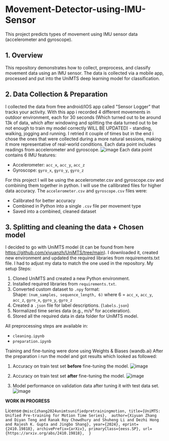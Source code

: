 # Movement-Detector-using-IMU-Sensor
This project predicts types of movement using IMU sensor data (accelerometer and gyroscope).

## 1. Overview
This repository demonstrates how to collect, preprocess, and classify movement data using an IMU sensor. The data is collected via a mobile app, processed and put into the UniMTS deep learning model for classification.

## 2. Data Collection & Preparation
I collected the data from free android/IOS app called "Sensor Logger" that tracks your activity. With this app i recorded 4 different movements in outdoor environment, each for 30 seconds (Which turned out to be around 13k of data, which after windowing and splitting the data turned out to be not enough to train my model correctly WILL BE UPDATED) - standing, walking, jogging and running. I retried it couple of times but in the end i chose the ones that were collected during a more natural sessions, making it more representative of real-world conditions.
Each data point includes readings from accelerometer and gyroscope.
![image](https://github.com/user-attachments/assets/29eadee0-1518-4a28-a6f1-afee65f6ff6b)
Each data point contains 6 IMU features:
- Accelerometer: `acc_x`, `acc_y`, `acc_z`
- Gyroscope: `gyro_x`, `gyro_y`, `gyro_z`

  
For this project I will be using the accelerometer.csv and gyroscope.csv and combining them together in python. I will use the callibrated files for higher data accuracy. 
The `accelerometer.csv` and `gyroscope.csv` files were:
- Calibrated for better accuracy
- Combined in Python into a single `.csv` file per movement type
- Saved into a combined, cleaned dataset
  
## 3. Splitting and cleaning the data + Chosen model
I decided to go with UniMTS model (it can be found from here https://github.com/xiyuanzh/UniMTS/tree/main). I downloaded it, created new environment and updated the required libraries from requirements.txt file. 
I had to adjust my data to match the one used in the repository. 
My setup Steps:
1. Cloned UniMTS and created a new Python environment.
2. Installed required libraries from `requirements.txt`.
3. Converted custom dataset to `.npy` format:  
   Shape: `(num_samples, sequence_length, 6)` where 6 = `acc_x`, `acc_y`, `acc_z`, `gyro_x`, `gyro_y`, `gyro_z`
4. Created a `.json` file for label descriptions. (`labels.json`)
5. Normalized time series data (e.g., m/s² for acceleration).
6. Stored all the required data in data folder for UniMTS model.

All preprocessing steps are available in:
- `cleaning.ipynb`
- `preparation.ipynb`

Training and fine-tuning were done using Weights & Biases (wandb.ai)
After the preparation i run the model and got results which looked as followed:  
1. Accuracy on train test set **before** fine-tuning the model.
![image](https://github.com/user-attachments/assets/9833fa1a-24a3-4a35-9732-11e4599a5933)

2. Accuracy on train test set **after** fine-tuning the model.
![image](https://github.com/user-attachments/assets/6c615a72-b57c-47a8-b5fc-7ca5309231df)

3. Model performance on validation data after tuning it with test data set.
![image](https://github.com/user-attachments/assets/b680db23-bc68-4fe4-bb89-57faf33e733c)


**WORK IN PROGRESS**

License
`@misc{zhang2024unimtsunifiedpretrainingmotion,
      title={UniMTS: Unified Pre-training for Motion Time Series}, 
      author={Xiyuan Zhang and Diyan Teng and Ranak Roy Chowdhury and Shuheng Li and Dezhi Hong and Rajesh K. Gupta and Jingbo Shang},
      year={2024},
      eprint={2410.19818},
      archivePrefix={arXiv},
      primaryClass={eess.SP},
      url={https://arxiv.org/abs/2410.19818}, 
}`
